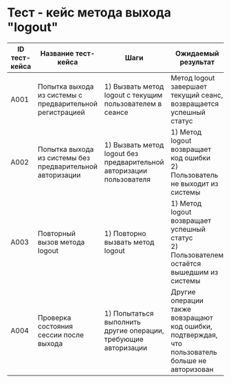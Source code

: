 # Тест - кейс метода выхода "logout"
| ID тест-кейса | Название тест-кейса | Шаги | Ожидаемый результат | 
|-|-|-|-| 
| A001 | Попытка выхода из системы с предварительной регистрацией | 1) Вызвать метод logout с текущим пользователем в сеансе <br>    | Метод logout завершает текущий сеанс, возвращается успешный статус| 
| A002 | Попытка выхода из системы без предварительной авторизации | 1) Вызвать метод logout без предварительной авторизации пользователя  <br>  | 1) Метод logout возвращает код ошибки <br> 2) Пользователь не выходит из системы |  
| A003 | Повторный вызов метода logout |  1) Повторно вызвать метод logout <br>  | 1) Метод logout возвращает успешный статус <br> 2) Пользователем остаётся вышедшим из системы  | 
| A004 | Проверка состояния сессии после выхода |  1) Попытаться выполнить другие операции, требующие авторизации <br> |  Другие операции также вовзращают код ошибки, подтверждая, что пользователь больше не авторизован <br>  |
